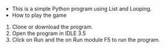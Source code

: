 * This is a simple Python program using List and Looping.
* How to play the game
1.  Clone or download the program.
2. Open the program in IDLE 3.5
3. Click on Run and the on Run module F5 to run the program.
